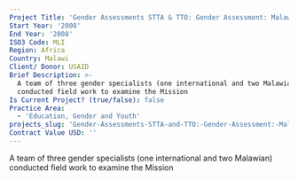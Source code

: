 ```yaml
---
Project Title: 'Gender Assessments STTA & TTO: Gender Assessment: Malawi (TDY 67)'
Start Year: '2008'
End Year: '2008'
ISO3 Code: MLI
Region: Africa
Country: Malawi
Client/ Donor: USAID
Brief Description: >-
  A team of three gender specialists (one international and two Malawian)
  conducted field work to examine the Mission
Is Current Project? (true/false): false
Practice Area:
  - 'Education, Gender and Youth'
projects_slug: 'Gender-Assessments-STTA-and-TTO:-Gender-Assessment:-Malawi-(TDY-67)'
Contract Value USD: ''
---
```

A team of three gender specialists (one international and two Malawian) conducted field work to examine the Mission